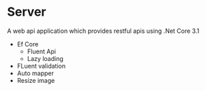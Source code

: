 # Server
A web api application which provides restful apis using .Net Core 3.1
  - Ef Core
    - Fluent Api
    - Lazy loading
  - FLuent validation
  - Auto mapper
  - Resize image
  
